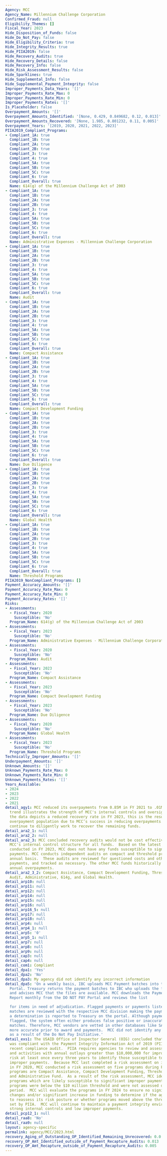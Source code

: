 ```yaml
---
Agency: MCC
Agency_Name: Millennium Challenge Corporation
Confirmed_Fraud: null
Eligibility_Themes: []
Fiscal_Year: 2023
Hide_Disposition_of_Funds: false
Hide_Do_Not_Pay: false
Hide_Eligibility_Criteria: true
Hide_Integrity_Results: true
Hide_PIIA2019: false
Hide_Recovery_Audits: true
Hide_Recovery_Details: false
Hide_Recovery_Info: false
Hide_Risk_Assessment_Results: false
Hide_Sparklines: true
Hide_Supplemental_Info: false
Hide_Supplemental_Payment_Integrity: false
Improper_Payments_Data_Years: '[]'
Improper_Payments_Rate_Max: 0
Improper_Payments_Rate_Min: 0
Improper_Payments_Rates: '[]'
Is_Placeholder: false
Overpayment_Amounts: '[]'
Overpayment_Amounts_Identified: '[None, 0.429, 0.849682, 0.12, 0.013]'
Overpayment_Amounts_Recovered: '[None, 1.985, 0.801232, 0.11, 0.005]'
Overpayment_Years: '[2019, 2020, 2021, 2022, 2023]'
PIIA2019_Compliant_Programs:
- Compliant_1A: true
  Compliant_1B: true
  Compliant_2A: true
  Compliant_2B: true
  Compliant_3: true
  Compliant_4: true
  Compliant_5A: true
  Compliant_5B: true
  Compliant_5C: true
  Compliant_6: true
  Compliant_Overall: true
  Name: 614(g) of the Millennium Challenge Act of 2003
- Compliant_1A: true
  Compliant_1B: true
  Compliant_2A: true
  Compliant_2B: true
  Compliant_3: true
  Compliant_4: true
  Compliant_5A: true
  Compliant_5B: true
  Compliant_5C: true
  Compliant_6: true
  Compliant_Overall: true
  Name: Administrative Expenses - Millennium Challenge Corporation
- Compliant_1A: true
  Compliant_1B: true
  Compliant_2A: true
  Compliant_2B: true
  Compliant_3: true
  Compliant_4: true
  Compliant_5A: true
  Compliant_5B: true
  Compliant_5C: true
  Compliant_6: true
  Compliant_Overall: true
  Name: Audit
- Compliant_1A: true
  Compliant_1B: true
  Compliant_2A: true
  Compliant_2B: true
  Compliant_3: true
  Compliant_4: true
  Compliant_5A: true
  Compliant_5B: true
  Compliant_5C: true
  Compliant_6: true
  Compliant_Overall: true
  Name: Compact Assistance
- Compliant_1A: true
  Compliant_1B: true
  Compliant_2A: true
  Compliant_2B: true
  Compliant_3: true
  Compliant_4: true
  Compliant_5A: true
  Compliant_5B: true
  Compliant_5C: true
  Compliant_6: true
  Compliant_Overall: true
  Name: Compact Development Funding
- Compliant_1A: true
  Compliant_1B: true
  Compliant_2A: true
  Compliant_2B: true
  Compliant_3: true
  Compliant_4: true
  Compliant_5A: true
  Compliant_5B: true
  Compliant_5C: true
  Compliant_6: true
  Compliant_Overall: true
  Name: Due Diligence
- Compliant_1A: true
  Compliant_1B: true
  Compliant_2A: true
  Compliant_2B: true
  Compliant_3: true
  Compliant_4: true
  Compliant_5A: true
  Compliant_5B: true
  Compliant_5C: true
  Compliant_6: true
  Compliant_Overall: true
  Name: Global Health
- Compliant_1A: true
  Compliant_1B: true
  Compliant_2A: true
  Compliant_2B: true
  Compliant_3: true
  Compliant_4: true
  Compliant_5A: true
  Compliant_5B: true
  Compliant_5C: true
  Compliant_6: true
  Compliant_Overall: true
  Name: Threshold Programs
PIIA2019_NonCompliant_Programs: []
Payment_Accuracy_Amounts: '[]'
Payment_Accuracy_Rate_Max: 0
Payment_Accuracy_Rate_Min: 0
Payment_Accuracy_Rates: '[]'
Risks:
- Assessments:
  - Fiscal_Year: 2020
    Susceptible: 'No'
  Program_Name: 614(g) of the Millennium Challenge Act of 2003
- Assessments:
  - Fiscal_Year: 2023
    Susceptible: 'No'
  Program_Name: Administrative Expenses - Millennium Challenge Corporation
- Assessments:
  - Fiscal_Year: 2020
    Susceptible: 'No'
  Program_Name: Audit
- Assessments:
  - Fiscal_Year: 2023
    Susceptible: 'No'
  Program_Name: Compact Assistance
- Assessments:
  - Fiscal_Year: 2023
    Susceptible: 'No'
  Program_Name: Compact Development Funding
- Assessments:
  - Fiscal_Year: 2023
    Susceptible: 'No'
  Program_Name: Due Diligence
- Assessments:
  - Fiscal_Year: 2020
    Susceptible: 'No'
  Program_Name: Global Health
- Assessments:
  - Fiscal_Year: 2023
    Susceptible: 'No'
  Program_Name: Threshold Programs
Technically_Improper_Amounts: '[]'
Underpayment_Amounts: '[]'
Unknown_Amounts: '[]'
Unknown_Payments_Rate_Max: 0
Unknown_Payments_Rate_Min: 0
Unknown_Payments_Rates: '[]'
Years_Available:
- 2024
- 2023
- 2022
- 2021
detail_agy1: MCC reduced its overpayments from 0.85M in FY 2021 to .01M in FY 2023.  The
  trend illustrates the strength of MCC's internal controls and oversight.  Although
  the data depicts a reduced recovery rate in FY 2023, this is the result of the smaller
  overpayment population due to MCC’s success in reducing overpayments.  MCC will
  continue to diligently work to recover the remaining funds.
detail_ara2_1: null
detail_ara2_2: null
detail_ara2_3: MCC concluded recovery audits would not be cost effective and benefit
  MCC's internal control structure for all funds.  Based on the latest risk assessments
  conducted in FY 2023, MCC does not have any funds susceptible to significant improper
  payments. MCC conducts independent audits on compact and threshold programs on an
  annual basis.  These audits are reviewed for questioned costs and other improper
  payments, and tracked as necessary. The other MCC funds historically have very low
  annual overpayments.
detail_ara2_3_2: Compact Assistance, Compact Development Funding, Threshold, Due Diligence,
  Audit, Administrative, 614g, and Global Health.
detail_arp10: null
detail_arp11: null
detail_arp12: null
detail_arp14: null
detail_arp15: null
detail_arp16: null
detail_arp16_5: null
detail_arp17: null
detail_arp18: null
detail_arp4: null
detail_arp4_1: null
detail_arp5: '0'
detail_arp5_1: null
detail_arp7: null
detail_arp8: null
detail_arp9: null
detail_cap3: null
detail_cap4: null
detail_com1: Compliant
detail_dpa1: 'Yes'
detail_dpa2: 'No'
detail_dpa3: My agency did not identify any incorrect information
detail_dpa5: 'On a weekly basis, IBC uploads MCC Payment batches into the DO NOT PAY
  Portal. Treasury returns the payment batches to IBC who uploads the files in Oracle
  and advises MCC that the files are available. MCC downloads the Payment Activity
  Report monthly from the DO NOT PAY Portal and reviews the list

  for items in need of adjudication. Flagged payments or payments listed as possible
  matches are reviewed with the respective MCC division making the payment before
  a determination is reported to Treasury on the portal. Although payments can be
  flagged, the system often either produces false positive or inaccurate probable
  matches. Therefore, MCC vendors are vetted in other databases like SAM which is
  more accurate prior to award and payments.  MCC did not identify any improper payments
  as a result of the Do Not Pay Initiative.'
detail_exs1: The USAID Office of Inspector General (OIG) concluded that the agency
  was compliant with the Payment Integrity Information Act of 2019 (PIIA) in the most
  recent compliance audit.  PIIA requires agencies to review and assess all programs
  and activities with annual outlays greater than $10,000,000 for improper payment
  risk at least once every three years to identify those susceptible to significant
  improper payments.  Because MCC last completed a risk assessment on its programs
  in FY 2020, MCC conducted a risk assessment on five programs during FY 2023.  These
  programs are Compact Assistance, Compact Development Funding, Threshold, Due Diligence,
  and Administrative Fund.  As a result of the risk assessment, MCC identified no
  programs which are likely susceptible to significant improper payments.  Additional
  programs were below the $10 million threshold and were not assessed during this
  period.  MCC will evaluate the programs in FY 2024 to ensure no significant legislative
  changes and/or significant increase in funding to determine if the agency will need
  to reassess its risk posture or whether programs moved above the threshold levels
  set by PIIA.  MCC will continue to maintain a payment integrity environment with
  strong internal controls and low improper payments.
detail_pcp12_1: null
detail_raa8: 'No'
detail_raa9: null
layout: agency-specific
permalink: agency/MCC/2023.html
recovery_Aging_of_Outstanding_OP_Identified_Remaining_Unrecovered: 0.0
recovery_OP_Amt_Identified_outside_of_Payment_Recapture_Audits: 0.013
recovery_OP_Amt_Recapture_outside_of_Payment_Recapture_Audits: 0.005
---
```

